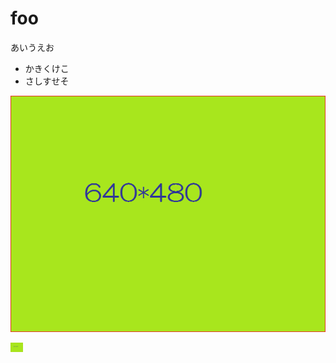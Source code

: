 # foo 

あいうえお

* かきくけこ
* さしすせそ

![aaa](../640x480.png)

<img src="../640x480.png" alt="画像です" width="20">

